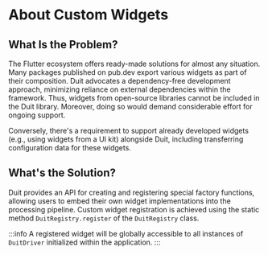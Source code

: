 # About Custom Widgets

## What Is the Problem?

The Flutter ecosystem offers ready-made solutions for almost any situation. Many packages published on pub.dev export various widgets as part of their composition. Duit advocates a dependency-free development approach, minimizing reliance on external dependencies within the framework. Thus, widgets from open-source libraries cannot be included in the Duit library. Moreover, doing so would demand considerable effort for ongoing support.

Conversely, there's a requirement to support already developed widgets (e.g., using widgets from a UI kit) alongside Duit, including transferring configuration data for these widgets.

## What's the Solution?

Duit provides an API for creating and registering special factory functions, allowing users to embed their own widget implementations into the processing pipeline. Custom widget registration is achieved using the static method `DuitRegistry.register` of the `DuitRegistry` class.

:::info
A registered widget will be globally accessible to all instances of `DuitDriver` initialized within the application.
:::
